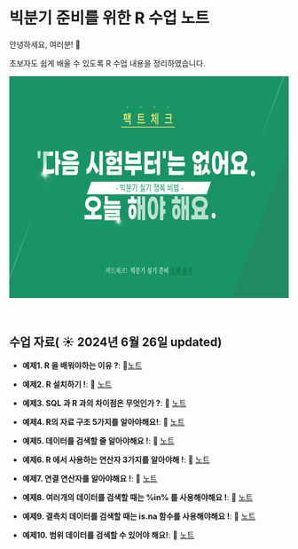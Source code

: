 # 빅분기 준비를 위한 R 수업 노트

안녕하세요, 여러분!  🌟

초보자도 쉽게 배울 수 있도록 R 수업 내용을 정리하였습니다.

<img src="https://github.com/oracleyu01/R_class/blob/main/R%20%EC%88%98%EC%97%852.png" width="600" height="400">

&nbsp;

## 수업 자료( ☀️ 2024년 6월 26일 updated)


- **예제1. R 을 배워야하는 이유 ?**:  📄[노트](https://github.com/oracleyu01/R_class/blob/main/%E2%96%A3%20%EC%98%88%EC%A0%9C1.%20R%20%EC%9D%84%20%EB%B0%B0%EC%9B%8C%EC%95%BC%ED%95%98%EB%8A%94%20%EC%9D%B4%EC%9C%A0.txt)
  &nbsp;
  
- **예제2. R 설치하기 !**: 📄 [노트](https://github.com/oracleyu01/R_class/blob/main/%E2%96%A3%20%EC%98%88%EC%A0%9C2.%20%20R%20%EC%84%A4%EC%B9%98%ED%95%98%EA%B8%B0.txt)

- **예제3. SQL 과 R 과의 차이점은 무엇인가 ?**: 📄 [노트](https://github.com/oracleyu01/R_class/blob/main/%E2%96%A3%20%EC%98%88%EC%A0%9C3.%20%20SQL%20%EA%B3%BC%20%20R%20%EA%B3%BC%EC%9D%98%20%EC%B0%A8%EC%9D%B4%EC%A0%90%EC%9D%80%20%EB%AC%B4%EC%97%87%EC%9D%B8%EA%B0%80.txt)

- **예제4. R의 자료 구조 5가지를 알아야해요!**: 📄 [노트](https://github.com/oracleyu01/R_class/blob/main/%E2%96%A3%20%EC%98%88%EC%A0%9C4.%20%20R%EC%9D%98%20%EC%9E%90%EB%A3%8C%20%EA%B5%AC%EC%A1%B0%205%EA%B0%80%EC%A7%80.txt)

- **예제5. 데이터를 검색할 줄 알아야해요 !**: 📄 [노트](https://github.com/oracleyu01/R_class/blob/main/%E2%96%A3%20%EC%98%88%EC%A0%9C5.%20%EB%8D%B0%EC%9D%B4%ED%84%B0%20%EA%B2%80%EC%83%89%ED%95%98%EA%B8%B0.txt)

- **예제6. R 에서 사용하는 연산자 3가지를 알아야해 !**: 📄 [노트](https://github.com/oracleyu01/R_class/blob/main/%E2%96%A3%20%EC%98%88%EC%A0%9C6.%20R%20%EC%97%B0%EC%82%B0%EC%9E%90%203%EA%B0%80%EC%A7%80.txt)

- **예제7. 연결 연산자를 알아야해요 !**: 📄 [노트](https://github.com/oracleyu01/R_class/blob/main/%E2%96%A3%20%EC%98%88%EC%A0%9C7.%20%EC%97%B0%EA%B2%B0%20%EC%97%B0%EC%82%B0%EC%9E%90%EB%A5%BC%20%EC%95%8C%EC%95%84%EC%95%BC%ED%95%B4%EC%9A%94%20!.txt)

- **예제8. 여러개의 데이터를 검색할 때는 %in% 를 사용해야해요 !**: 📄 [노트](https://github.com/oracleyu01/R_class/blob/main/%E2%96%A3%20%EC%98%88%EC%A0%9C8.%20%EC%97%AC%EB%9F%AC%EA%B0%9C%EC%9D%98%20%EB%8D%B0%EC%9D%B4%ED%84%B0%EB%A5%BC%20%EA%B2%80%EC%83%89%ED%95%A0%20%EB%95%8C%EB%8A%94%20%25in%25%20%EB%A5%BC%20%EC%82%AC%EC%9A%A9%ED%95%B4%EC%95%BC%ED%95%B4%EC%9A%94%20!.txt)

- **예제9. 결측치 데이터를 검색할 때는 is.na 함수를 사용해야해요 !**: 📄 [노트](https://github.com/oracleyu01/R_class/blob/main/%E2%96%A3%20%EC%98%88%EC%A0%9C9.%20%EA%B2%B0%EC%B8%A1%EC%B9%98%20%EB%8D%B0%EC%9D%B4%ED%84%B0%EB%A5%BC%20%EA%B2%80%EC%83%89%ED%95%A0%20%EB%95%8C%EB%8A%94%20is.na%20%ED%95%A8%EC%88%98%EB%A5%BC%20%EC%82%AC%EC%9A%A9%ED%95%B4%EC%95%BC%ED%95%B4%EC%9A%94%20!.txt)

- **예제10.  범위 데이터를 검색할 수 있어야 해요!**: 📄 [노트](https://www.notion.so/10-20002bc99fa24f9086fe0592d7410127?pvs=4)




